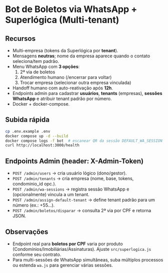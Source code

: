 # Bot de Boletos via WhatsApp + Superlógica (Multi-tenant)

## Recursos
- Multi-empresa (tokens da Superlógica por **tenant**).
- Mensagens **neutras**; nome da empresa aparece quando o contato seleciona/tem padrão.
- Menu WhatsApp com **3 opções**:
  1) 2ª via de boletos
  2) Atendimento humano (/encerrar para voltar)
  3) Trocar empresa (selecionar outra empresa vinculada)
- Handoff humano com auto-reativação após **12h**.
- Endpoints admin para cadastrar **usuários**, **tenants** (empresas), **sessões WhatsApp** e atribuir tenant padrão por número.
- Docker + docker-compose.

## Subida rápida
```bash
cp .env.example .env
docker compose up -d --build
docker compose logs -f bot  # escanear QR da sessão DEFAULT_WA_SESSION
curl http://localhost:3000/health
```

## Endpoints Admin (header: X-Admin-Token)
- `POST /admin/users` → cria usuário lógico (dono/gestor).
- `POST /admin/tenants` → cria empresa (nome, base, tokens, condominio_id opc.).
- `POST /admin/wa-sessions` → registra sessão WhatsApp e (opcionalmente) vincula a um tenant.
- `POST /admin/assign-default-tenant` → define tenant padrão para um número (ex.: +55...).
- `POST /admin/boletos/disparar` → consulta 2ª via por CPF e retorna JSON.

## Observações
- Endpoint real para **boletos por CPF** varia por produto (Condomínios/Imobiliárias/Assinaturas). Ajuste `src/superlogica.js` conforme seu contrato.
- Para multi-sessões de WhatsApp simultâneas, suba múltiplos processos ou estenda `wa.js` para gerenciar várias sessões.
